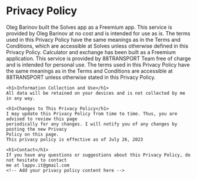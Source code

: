 
<html lang="en">


<body>
    <h1>Privacy Policy</h1>
    Oleg Barinov built the Solves app as a Freemium app. This service is provided by Oleg
    Barinov at no cost and is intended for use as is.
    The terms used in this Privacy Policy have the same meanings as in the Terms and
    Conditions, which are accessible at Solves unless otherwise defined in this Privacy Policy.
    Calculator and exchange has been built as a Freemium application. This service is provided by 88TRANSPORT Team free
    of charge and is intended for personal use.
    The terms used in this Privacy Policy have the same meanings as in the Terms and
    Conditions are accessible at 88TRANSPORT unless otherwise stated in this Privacy Policy.
    
    <h1>Information Collection and Use</h1>
    All data will be retained on your devices and is not collected by me in any way.
    
    <h1>Changes to This Privacy Policy</h1>
    I may update this Privacy Policy from time to time. Thus, you are advised to review this page
    periodically for any changes. I will notify you of any changes by posting the new Privacy
    Policy on this page.
    This privacy policy is effective as of July 26, 2023
    
    <h1>Contact</h1>
    If you have any questions or suggestions about this Privacy Policy, do not hesitate to contact
    me at lappv.it@gmail.com
    <!-- Add your privacy policy content here -->

</body>

</html>
